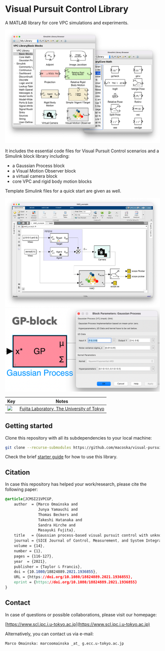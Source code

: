 # Visual Pursuit Control Library

A MATLAB library for core VPC simulations and experiments.

![Header](images/header.png)

It includes the essential code files for Visual Pursuit Control scenarios and a Simulink block library including:

- a Gaussian Process block
- a Visual Motion Observer block
- a virtual camera block
- core VPC and rigid body motion blocks

Template Simulink files for a quick start are given as well.

![VMO](images/VMO_example.png)
![GP Block](images/gp_block.png)

| Key | Notes |
| --- | --- |
| [<img src="https://www.scl.ipc.i.u-tokyo.ac.jp/cgi-bin/wp-content/uploads/2020/05/ut_logo.png" height="60">](https://www.scl.ipc.i.u-tokyo.ac.jp) | [Fujita Laboratory, The University of Tokyo](https://www.scl.ipc.i.u-tokyo.ac.jp) |

## Getting started

Clone this repository with all its subdependencies to your local machine:

```bash
git clone --recurse-submodules https://github.com/macoska/visual-pursuit-control.git
```

Check the brief [starter guide](QUICK_START.md) for how to use this library.

## Citation

In case this repository has helped your work/research, please cite the following paper:

```css
@article{JCMSI21VPCGP,
    author  = {Marco Omainska and
               Junya Yamauchi and
               Thomas Beckers and
               Takeshi Hatanaka and
               Sandra Hirche and
               Masayuki Fujita},
    title   = {Gaussian process-based visual pursuit control with unknown target motion learning in three dimensions},
    journal = {SICE Journal of Control, Measurement, and System Integration},
    volume = {14},
    number = {1},
    pages = {116-127},
    year  = {2021},
    publisher = {Taylor & Francis},
    doi = {10.1080/18824889.2021.1936855},
    URL = {https://doi.org/10.1080/18824889.2021.1936855},
    eprint = {https://doi.org/10.1080/18824889.2021.1936855}
}
```

## Contact

In case of questions or possible collaborations, please visit our homepage:

[https://www.scl.ipc.i.u-tokyo.ac.jp](https://www.scl.ipc.i.u-tokyo.ac.jp)

Alternatively, you can contact us via e-mail:

```http
Marco Omainska: marcoomainska _at_ g.ecc.u-tokyo.ac.jp
```
